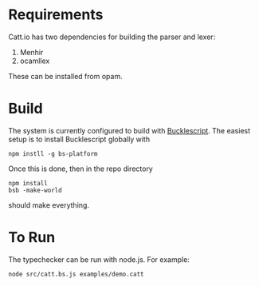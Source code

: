 
# Requirements

Catt.io has two dependencies for building the parser and lexer:

1. Menhir
2. ocamllex

These can be installed from opam.

# Build

The system is currently configured to build with
[Bucklescript](http://bucklescript.github.io).  The easiest
setup is to install Bucklescript globally with

```
npm instll -g bs-platform
```

Once this is done, then in the repo directory

```
npm install
bsb -make-world
```
should make everything.

# To Run

The typechecker can be run with node.js.  For example:

```
node src/catt.bs.js examples/demo.catt
```